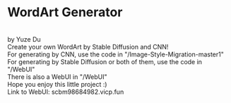 # WordArt Generator
<br> by Yuze Du
<br> Create your own WordArt by Stable Diffusion and CNN!
<br> For generating by CNN, use the code in "/Image-Style-Migration-master1"
<br> For generating by Stable Diffusion or both of them, use the code in "/WebUI"
<br> There is also a WebUI in "/WebUI"
<br> Hope you enjoy this little project :)
<br> Link to WebUI: scbm98684982.vicp.fun
